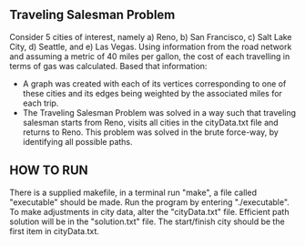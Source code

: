 ## Traveling Salesman Problem
Consider 5 cities of interest, namely a) Reno, b) San Francisco, c) Salt Lake City, d) Seattle, and e) Las Vegas. 
Using information from the road network and assuming a metric of 40 miles per gallon, the cost of each travelling in terms of gas was calculated.
Based that information:
- A graph was created with each of its vertices corresponding to one of these cities and its edges being weighted by the associated miles for each trip.
- The Traveling Salesman Problem was solved in a way such that traveling salesman starts from Reno, visits all cities in the 
cityData.txt file and returns to Reno. This problem was solved in the brute force-way, by identifying all possible paths.

## HOW TO RUN
There is a supplied makefile, in a terminal run "make", a file called "executable" should be made. 
Run the program by entering "./executable". 
To make adjustments in city data, alter the "cityData.txt" file. Efficient path solution will be in the "solution.txt" file.
The start/finish city should be the first item in cityData.txt.